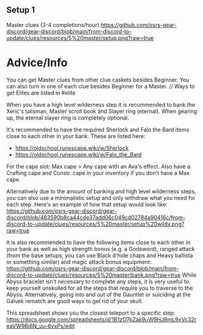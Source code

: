 ## Setup 1
Master clues (3-4 completions/hour)
https://github.com/osrs-gear-discord/gear-discord/blob/main/from-discord-to-update/clues/resources/5%20master/setup.png?raw=true

# Advice/Info
You can get Master clues from other clue caskets besides Beginner. You can also turn in one of each clue besides Beginner for a Master.
// Ways to get Elites are listed in #elite 

When you have a high level wilderness step it is recommended to bank the Xeric's talisman, Master scroll book and Slayer ring (eternal). When gearing up, the eternal slayer ring is completely optional.

It's recommended to have the required Sherlock and Falo the Bard items close to each other in your bank. These are listed here: 
- <https://oldschool.runescape.wiki/w/Sherlock>
- <https://oldschool.runescape.wiki/w/Falo_the_Bard>

For the cape slot: Max cape > Any cape with an Ava's effect. Also have a Crafting cape and Constr. cape in your inventory if you don't have a Max cape.

Alternatively due to the amount of banking and high level wilderness steps, you can also use a minimalistic setup and only withdraw what you need for each step. Here's an example of how that setup would look like:
https://github.com/osrs-gear-discord/gear-discord/blob/483590b8ca44cde37add06c049cd02784a90416c/from-discord-to-update/clues/resources/5%20master/setup%20wildy.png?raw=true 

It is also recommended to have the following items close to each other in your bank as well as high strength bonus (e.g. a Godsword), ranged attack (from the base setups, you can use Black d'hide chaps and Heavy ballista or something similar) and magic attack bonus equipment:
https://github.com/osrs-gear-discord/gear-discord/blob/main/from-discord-to-update/clues/resources/5%20master/bank.png?raw=true
While Abyss bracelet isn't necessary to complete any steps, it is very useful to keep yourself unskulled for all the steps that require you to traverse to the Abyss. Alternatively, going into and out of the Gauntlet or suiciding at the Galvek rematch are good ways to get rid of your skull.

This spreadsheet shows you the closest teleport to a specific step:
https://docs.google.com/spreadsheets/d/1B1zO7kZak9uW9HJRmL9xVc32reaVW9Bi6N_uu-6vxPs/edit
